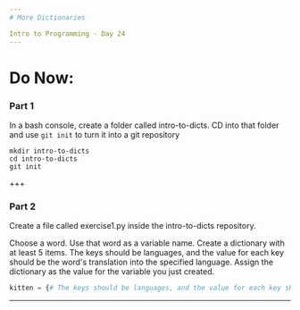 ```yaml
---
# More Dictionaries

Intro to Programming - Day 24
---
```

# Do Now:

### Part 1

In a bash console, create a folder called intro-to-dicts. CD into that folder and use `git init` to turn it into a git repository

```shell
mkdir intro-to-dicts
cd intro-to-dicts
git init
```
+++
### Part 2
Create a file called exercise1.py inside the intro-to-dicts repository.

Choose a word. Use that word as a variable name. Create a dictionary with at least 5 items. The keys should be languages, and the value for each key should be the word's translation into the specified language. Assign the dictionary as the value for the variable you just created.

```python
kitten = {# The keys should be languages, and the value for each key should be the word you chose in the specified language'}
```
---
